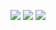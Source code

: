 ![](http://github-profile-summary-cards.vercel.app/api/cards/profile-details?username=lovecoal0928&theme=aura_dark)
![](http://github-profile-summary-cards.vercel.app/api/cards/stats?username=lovecoal0928&theme=aura_dark)
![](http://github-profile-summary-cards.vercel.app/api/cards/most-commit-language?username=lovecoal0928&theme=aura_dark)
